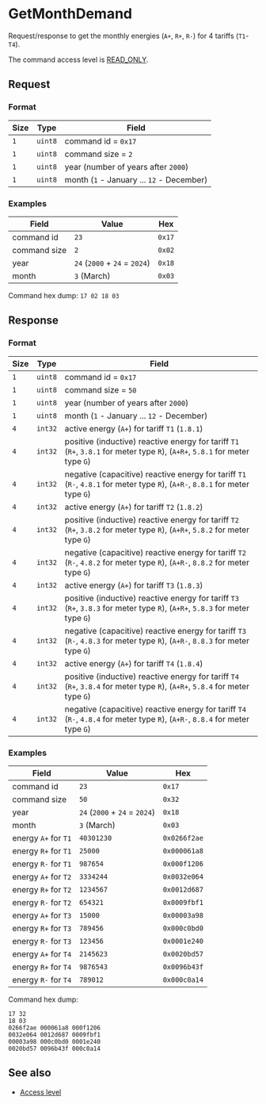 # GetMonthDemand

Request/response to get the monthly energies (`A+`, `R+`, `R-`) for 4 tariffs (`T1`-`T4`).

The command access level is [READ_ONLY](../basics.md#command-access-level).


## Request

### Format

| Size | Type    | Field                                     |
| ---- | ------- | ----------------------------------------- |
| `1`  | `uint8` | command id = `0x17`                       |
| `1`  | `uint8` | command size = `2`                        |
| `1`  | `uint8` | year (number of years after `2000`)       |
| `1`  | `uint8` | month (`1` - January ... `12` - December) |

### Examples

| Field        | Value                         | Hex    |
| ------------ | ----------------------------- | ------ |
| command id   | `23`                          | `0x17` |
| command size | `2`                           | `0x02` |
| year         | `24` (`2000` + `24` = `2024`) | `0x18` |
| month        | `3` (March)                   | `0x03` |

Command hex dump: `17 02 18 03`


## Response

### Format

| Size | Type    | Field                                                                                                                          |
| ---- | ------- | ------------------------------------------------------------------------------------------------------------------------------ |
| `1`  | `uint8` | command id = `0x17`                                                                                                            |
| `1`  | `uint8` | command size = `50`                                                                                                            |
| `1`  | `uint8` | year (number of years after `2000`)                                                                                            |
| `1`  | `uint8` | month (`1` - January ... `12` - December)                                                                                      |
| `4`  | `int32` | active energy (`A+`) for tariff `T1` (`1.8.1`)                                                                                 |
| `4`  | `int32` | positive (inductive) reactive energy for tariff `T1` (`R+`, `3.8.1` for meter type `R`), (`A+R+`, `5.8.1` for meter type `G`)  |
| `4`  | `int32` | negative (capacitive) reactive energy for tariff `T1` (`R-`, `4.8.1` for meter type `R`), (`A+R-`, `8.8.1` for meter type `G`) |
| `4`  | `int32` | active energy (`A+`) for tariff `T2` (`1.8.2`)                                                                                 |
| `4`  | `int32` | positive (inductive) reactive energy for tariff `T2` (`R+`, `3.8.2` for meter type `R`), (`A+R+`, `5.8.2` for meter type `G`)  |
| `4`  | `int32` | negative (capacitive) reactive energy for tariff `T2` (`R-`, `4.8.2` for meter type `R`), (`A+R-`, `8.8.2` for meter type `G`) |
| `4`  | `int32` | active energy (`A+`) for tariff `T3` (`1.8.3`)                                                                                 |
| `4`  | `int32` | positive (inductive) reactive energy for tariff `T3` (`R+`, `3.8.3` for meter type `R`), (`A+R+`, `5.8.3` for meter type `G`)  |
| `4`  | `int32` | negative (capacitive) reactive energy for tariff `T3` (`R-`, `4.8.3` for meter type `R`), (`A+R-`, `8.8.3` for meter type `G`) |
| `4`  | `int32` | active energy (`A+`) for tariff `T4` (`1.8.4`)                                                                                 |
| `4`  | `int32` | positive (inductive) reactive energy for tariff `T4` (`R+`, `3.8.4` for meter type `R`), (`A+R+`, `5.8.4` for meter type `G`)  |
| `4`  | `int32` | negative (capacitive) reactive energy for tariff `T4` (`R-`, `4.8.4` for meter type `R`), (`A+R-`, `8.8.4` for meter type `G`) |

### Examples

| Field                | Value                         | Hex          |
| -------------------- | ----------------------------- | ------------ |
| command id           | `23`                          | `0x17`       |
| command size         | `50`                          | `0x32`       |
| year                 | `24` (`2000` + `24` = `2024`) | `0x18`       |
| month                | `3` (March)                   | `0x03`       |
| energy `A+` for `T1` | `40301230`                    | `0x0266f2ae` |
| energy `R+` for `T1` | `25000`                       | `0x000061a8` |
| energy `R-` for `T1` | `987654`                      | `0x000f1206` |
| energy `A+` for `T2` | `3334244`                     | `0x0032e064` |
| energy `R+` for `T2` | `1234567`                     | `0x0012d687` |
| energy `R-` for `T2` | `654321`                      | `0x0009fbf1` |
| energy `A+` for `T3` | `15000`                       | `0x00003a98` |
| energy `R+` for `T3` | `789456`                      | `0x000c0bd0` |
| energy `R-` for `T3` | `123456`                      | `0x0001e240` |
| energy `A+` for `T4` | `2145623`                     | `0x0020bd57` |
| energy `R+` for `T4` | `9876543`                     | `0x0096b43f` |
| energy `R-` for `T4` | `789012`                      | `0x000c0a14` |

Command hex dump:
```
17 32
18 03
0266f2ae 000061a8 000f1206
0032e064 0012d687 0009fbf1
00003a98 000c0bd0 0001e240
0020bd57 0096b43f 000c0a14
```


## See also

* [Access level](../basics.md#command-access-level)
